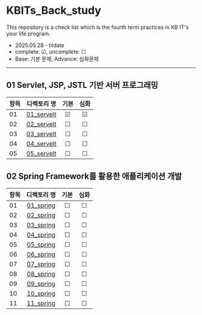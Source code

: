 # KBITs_Back_study
This repository is a check list which is the fourth term practices in KB IT's your life program.
- 2025.05.28 - tildate
- complete: ☑, uncomplete: ☐
- Base: 기본 문제, Advance: 심화문제

---

## 01 Servlet, JSP, JSTL 기반 서버 프로그래밍

| 항목 | 디렉토리 명 | 기본 | 심화 | 
|------|:----:|:----:|:----:|
| 01 | [01_servelt](https://github.com/yoon2fy/KBITs_Back_study/tree/main/01%20Servlet%26JSP) | ☑ | ☑ |
| 02 | [02_servelt]() | ☐ | ☐ |
| 03 | [03_servelt]() | ☐ | ☐ |
| 04 | [04_servelt]() | ☐ | ☐ |
| 05 | [05_servelt]() | ☐ | ☐ |

## 02 Spring Framework를 활용한 애플리케이션 개발

| 항목 | 디렉토리 명 | 기본 | 심화 | 
|------|:----:|:----:|:----:|
| 01 | [01_spring]() | ☐ | ☐ |
| 02 | [02_spring]() | ☐ | ☐ |
| 03 | [03_spring]() | ☐ | ☐ |
| 04 | [04_spring]() | ☐ | ☐ |
| 05 | [05_spring]() | ☐ | ☐ |
| 06 | [06_spring]() | ☐ | ☐ |
| 07 | [07_spring]() | ☐ | ☐ |
| 08 | [08_spring]() | ☐ | ☐ |
| 09 | [09_spring]() | ☐ | ☐ |
| 10 | [10_spring]() | ☐ | ☐ |
| 11 | [11_spring]() | ☐ | ☐ |
